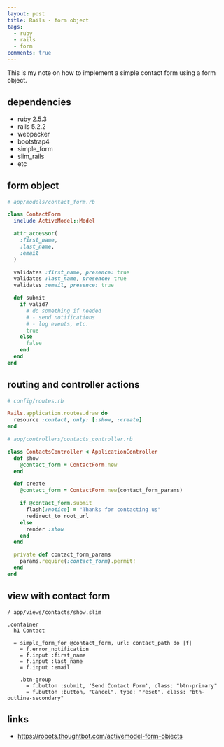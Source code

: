 ```yaml
---
layout: post
title: Rails - form object
tags:
  - ruby
  - rails
  - form
comments: true
---
```


This is my note on how to implement a simple contact form using a form object.

## dependencies

- ruby 2.5.3
- rails 5.2.2
- webpacker
- bootstrap4
- simple_form
- slim_rails
- etc

## form object

```rb
# app/models/contact_form.rb

class ContactForm
  include ActiveModel::Model

  attr_accessor(
    :first_name,
    :last_name,
    :email
  )

  validates :first_name, presence: true
  validates :last_name, presence: true
  validates :email, presence: true

  def submit
    if valid?
      # do something if needed
      # - send notifications
      # - log events, etc.
      true
    else
      false
    end
  end
end
```

## routing and controller actions

```rb
# config/routes.rb

Rails.application.routes.draw do
  resource :contact, only: [:show, :create]
end
```

```rb
# app/controllers/contacts_controller.rb

class ContactsController < ApplicationController
  def show
    @contact_form = ContactForm.new
  end

  def create
    @contact_form = ContactForm.new(contact_form_params)

    if @contact_form.submit
      flash[:notice] = "Thanks for contacting us"
      redirect_to root_url
    else
      render :show
    end
  end

  private def contact_form_params
    params.require(:contact_form).permit!
  end
end
```

## view with contact form

```slim
/ app/views/contacts/show.slim

.container
  h1 Contact

  = simple_form_for @contact_form, url: contact_path do |f|
    = f.error_notification
    = f.input :first_name
    = f.input :last_name
    = f.input :email

    .btn-group
      = f.button :submit, 'Send Contact Form', class: "btn-primary"
      = f.button :button, "Cancel", type: "reset", class: "btn-outline-secondary"
```

## links

- https://robots.thoughtbot.com/activemodel-form-objects
